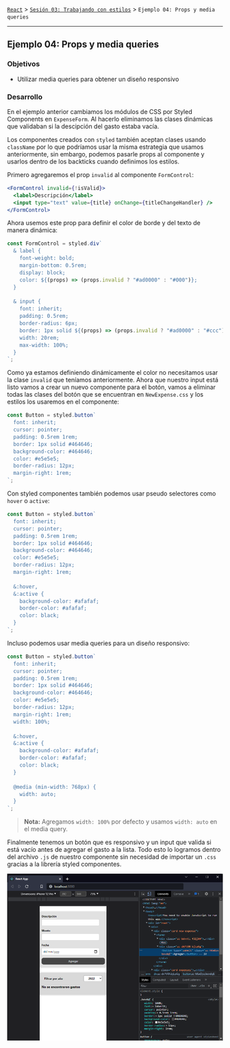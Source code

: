 [`React`](../../README.md) > [`Sesión 03: Trabajando con estilos`](../Readme.md) > `Ejemplo 04: Props y media queries`

---

## Ejemplo 04: Props y media queries

### Objetivos

- Utilizar media queries para obtener un diseño responsivo

### Desarrollo

En el ejemplo anterior cambiamos los módulos de CSS por Styled Components en `ExpenseForm`. Al hacerlo eliminamos las clases dinámicas que validaban si la descipción del gasto estaba vacía.

Los componentes creados con `styled` también aceptan clases usando `className` por lo que podríamos usar la misma estrategia que usamos anteriormente, sin embargo, podemos pasarle props al componente y usarlos dentro de los backticks cuando definimos los estilos.

Primero agregaremos el prop `invalid` al componente `FormControl`:

```jsx
<FormControl invalid={!isValid}>
  <label>Descripción</label>
  <input type="text" value={title} onChange={titleChangeHandler} />
</FormControl>
```

Ahora usemos este prop para definir el color de borde y del texto de manera dinámica:

```jsx
const FormControl = styled.div`
  & label {
    font-weight: bold;
    margin-bottom: 0.5rem;
    display: block;
    color: ${(props) => (props.invalid ? "#ad0000" : "#000")};
  }

  & input {
    font: inherit;
    padding: 0.5rem;
    border-radius: 6px;
    border: 1px solid ${(props) => (props.invalid ? "#ad0000" : "#ccc")};
    width: 20rem;
    max-width: 100%;
  }
`;
```

Como ya estamos definiendo dinámicamente el color no necesitamos usar la clase `invalid` que teníamos anteriormente. Ahora que nuestro input está listo vamos a crear un nuevo componente para el botón, vamos a eliminar todas las clases del botón que se encuentran en `NewExpense.css` y los estilos los usaremos en el componente:

```jsx
const Button = styled.button`
  font: inherit;
  cursor: pointer;
  padding: 0.5rem 1rem;
  border: 1px solid #464646;
  background-color: #464646;
  color: #e5e5e5;
  border-radius: 12px;
  margin-right: 1rem;
`;
```

Con styled componentes también podemos usar pseudo selectores como `hover` o `active`:

```jsx
const Button = styled.button`
  font: inherit;
  cursor: pointer;
  padding: 0.5rem 1rem;
  border: 1px solid #464646;
  background-color: #464646;
  color: #e5e5e5;
  border-radius: 12px;
  margin-right: 1rem;

  &:hover,
  &:active {
    background-color: #afafaf;
    border-color: #afafaf;
    color: black;
  }
`;
```

Incluso podemos usar media queries para un diseño responsivo:

```jsx
const Button = styled.button`
  font: inherit;
  cursor: pointer;
  padding: 0.5rem 1rem;
  border: 1px solid #464646;
  background-color: #464646;
  color: #e5e5e5;
  border-radius: 12px;
  margin-right: 1rem;
  width: 100%;

  &:hover,
  &:active {
    background-color: #afafaf;
    border-color: #afafaf;
    color: black;
  }

  @media (min-width: 768px) {
    width: auto;
  }
`;
```

> **Nota:** Agregamos `width: 100%` por defecto y usamos `width: auto` en el media query.

Finalmente tenemos un botón que es responsivo y un input que valida si está vacío antes de agregar el gasto a la lista. Todo esto lo logramos dentro del archivo `.js` de nuestro componente sin necesidad de importar un `.css` gracias a la librería styled componentes.

![Responsive](./assets/responsive.png)
